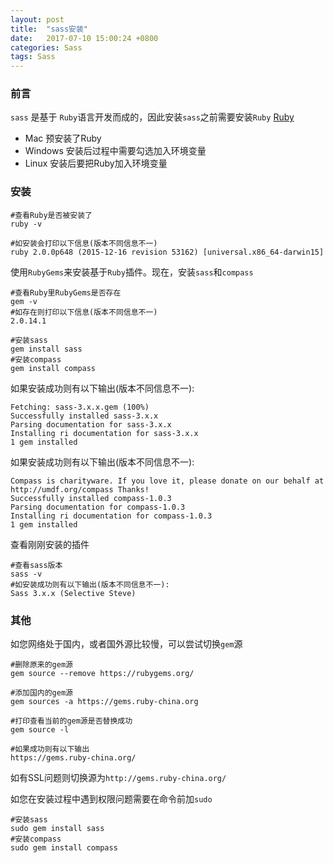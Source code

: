 ```yaml
---
layout: post
title:  "sass安装"
date:   2017-07-10 15:00:24 +0800
categories: Sass
tags: Sass
---
```


### 前言
`sass` 是基于 `Ruby`语言开发而成的，因此安装`sass`之前需要安装`Ruby` [Ruby](http://www.ruby-lang.org)

* Mac 预安装了Ruby
* Windows 安装后过程中需要勾选加入环境变量
* Linux 安装后要把Ruby加入环境变量

### 安装
```shell
#查看Ruby是否被安装了
ruby -v

#如安装会打印以下信息(版本不同信息不一)
ruby 2.0.0p648 (2015-12-16 revision 53162) [universal.x86_64-darwin15]
```

使用`RubyGems`来安装基于`Ruby`插件。现在，安装`sass`和`compass`
```shell
#查看Ruby里RubyGems是否存在
gem -v
#如存在则打印以下信息(版本不同信息不一)
2.0.14.1
```

```shell
#安装sass
gem install sass
#安装compass
gem install compass
```

如果安装成功则有以下输出(版本不同信息不一):
```shell
Fetching: sass-3.x.x.gem (100%)
Successfully installed sass-3.x.x
Parsing documentation for sass-3.x.x
Installing ri documentation for sass-3.x.x
1 gem installed
```

如果安装成功则有以下输出(版本不同信息不一):
```shell
Compass is charityware. If you love it, please donate on our behalf at http://umdf.org/compass Thanks!
Successfully installed compass-1.0.3
Parsing documentation for compass-1.0.3
Installing ri documentation for compass-1.0.3
1 gem installed
```

查看刚刚安装的插件
```shell
#查看sass版本
sass -v
#如安装成功则有以下输出(版本不同信息不一):
Sass 3.x.x (Selective Steve)
```


### 其他
如您网络处于国内，或者国外源比较慢，可以尝试切换`gem`源
```shell
#删除原来的gem源
gem source --remove https://rubygems.org/

#添加国内的gem源
gem sources -a https://gems.ruby-china.org

#打印查看当前的gem源是否替换成功
gem source -l

#如果成功则有以下输出
https://gems.ruby-china.org/
```
如有SSL问题则切换源为`http://gems.ruby-china.org/`


如您在安装过程中遇到权限问题需要在命令前加`sudo`
```shell
#安装sass
sudo gem install sass
#安装compass
sudo gem install compass
```